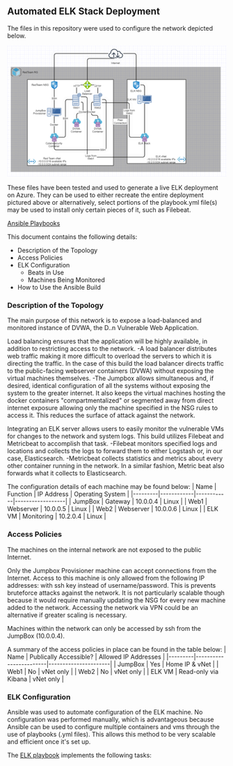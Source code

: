 ## Automated ELK Stack Deployment

The files in this repository were used to configure the network depicted below.

![Network Diagram](https://github.com/JayBird61/Automated-ELK-Stack-Deployment/blob/207cc67375eb174340a05366e0658887b6f2680a/Diagrams/Updated%20Network%20Diagram.JPG)

These files have been tested and used to generate a live ELK deployment on Azure. 
They can be used to either recreate the entire deployment pictured above or alternatively, 
select portions of the playbook.yml file(s) may be used to install only certain pieces of it, such as Filebeat.

[Ansible Playbooks](https://github.com/JayBird61/Automated-ELK-Stack-Deployment/tree/main/Ansible)

This document contains the following details:
- Description of the Topology
- Access Policies
- ELK Configuration
  - Beats in Use
  - Machines Being Monitored
- How to Use the Ansible Build

### Description of the Topology

The main purpose of this network is to expose a load-balanced and monitored instance of DVWA, the D..n Vulnerable Web Application.

Load balancing ensures that the application will be highly available, in addition to restricting access to the network.
-A load balancer distributes web traffic making it more difficult to overload the servers to which it is directing the traffic. In the case of this build the load balancer directs traffic to the public-facing webserver containers (DVWA) without exposing the virtual machines themselves.
-The Jumpbox allows simultaneous and, if desired, identical configuration of all the systems without exposing the system to the greater internet. It also keeps the virtual machines hosting the docker containers "compartmentalized" or segmented away from direct internet exposure allowing only the machine specified in the NSG rules to access it. This reduces the surface of attack against the network.

Integrating an ELK server allows users to easily monitor the vulnerable VMs for changes to the network and system logs. This build utilizes Filebeat and Metricbeat to accomplish that task.
-Filebeat monitors specified logs and locations and collects the logs to forward them to either Logstash or, in our case, Elasticsearch.
-Metricbeat collects statistics and metrics about every other container running in the network. In a similar fashion, Metric beat also forwards what it collects to Elasticsearch.

The configuration details of each machine may be found below:
| Name    | Function   | IP Address | Operating System |
|---------|------------|------------|------------------|
| JumpBox | Gateway    | 10.0.0.4   | Linux            |
| Web1    | Webserver  | 10.0.0.5   | Linux            |
| Web2    | Webserver  | 10.0.0.6   | Linux            |
| ELK VM  | Monitoring | 10.2.0.4   | Linux            |

### Access Policies

The machines on the internal network are not exposed to the public Internet. 

Only the Jumpbox Provisioner machine can accept connections from the Internet. Access to this machine is only allowed from the following IP addresses: <workstation external ip> with ssh key instead of username/password. This is prevents bruteforce attacks against the network. It is not particularly scalable though because it would require manually updating the NSG for every new machine added to the network. Accessing the network via VPN could be an alternative if greater scaling is necessary.
  
Machines within the network can only be accessed by ssh from the JumpBox (10.0.0.4).

A summary of the access policies in place can be found in the table below:
| Name    | Publically Accessible? | Allowed IP Addresses |
|---------|------------------------|----------------------|
| JumpBox | Yes                    | Home IP & vNet       |
| Web1    | No                     | vNet only            |
| Web2    | No                     | vNet only            |
| ELK VM  | Read-only via Kibana   | vNet only            |
  
### ELK Configuration

Ansible was used to automate configuration of the ELK machine. No configuration was performed manually, which is advantageous because Ansible can be used to configure multiple containers and vms through the use of playbooks (.yml files). This allows this method to be very scalable and efficient once it's set up.
  
The [ELK playbook](https://github.com/JayBird61/Automated-ELK-Stack-Deployment/blob/0b19034fd2a1476f01b89bacd8d8cca1a444076f/Ansible/ELK_Playbook_Push.yml) implements the following tasks:
